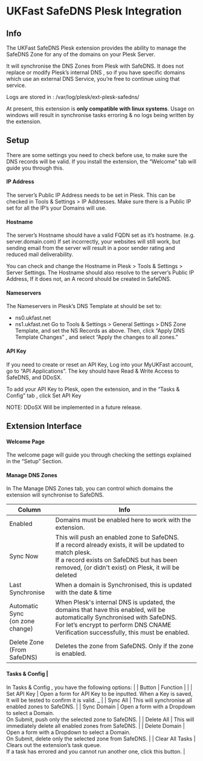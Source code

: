 
# UKFast SafeDNS Plesk Integration

## Info

The UKFast SafeDNS Plesk extension provides the ability to manage the SafeDNS Zone for any of the domains on your Plesk Server. 

It will synchronise the DNS Zones from Plesk with SafeDNS. 
It does not replace or modify Plesk’s internal DNS , so if you have specific domains which use an external DNS Service, you’re free to continue using that service.

Logs are stored in : /var/log/plesk/ext-plesk-safedns/

At present, this extension is **only compatible with linux systems**. 
Usage on windows will result in synchronise tasks erroring & no logs being written by the extension.

## Setup
There are some settings you need to check before use, to make sure the DNS records will be valid.
If you install the extension, the “Welcome” tab will guide you through this.

#### IP Address
The server’s Public IP Address needs to be set in Plesk.
This can be checked in Tools & Settings > IP Addresses. Make sure there is a Public 
IP set for all the IP’s your Domains will use.

#### Hostname
The server’s Hostname should have a valid FQDN set as it’s hostname. (e.g. server.domain.com)
If set incorrectly, your websites will still work, but sending email from the server will result in a poor sender rating and reduced mail deliverability.

You can check and change the Hostname in Plesk > Tools & Settings > Server Settings.
The Hostname should also resolve to the server’s Public IP Address, If it does not, an A record should be created in SafeDNS.


#### Nameservers
The Nameservers in Plesk’s DNS Template at should be set to: 
  - ns0.ukfast.net
  - ns1.ukfast.net
Go to Tools & Settings > General Settings > DNS Zone Template, and set the NS Records as above.
Then, click “Apply DNS Template Changes” , and select “Apply the changes to all zones.”

#### API Key

If you need to create or reset an API Key, Log into your MyUKFast account, go to “API Applications”.
The key should have Read & Write Access to SafeDNS, and DDoSX.

To add your API Key to Plesk, open the extension, and in the “Tasks & Config” tab , click Set API Key

NOTE: DDoSX Will be implemented in a future release.


## Extension Interface

#### Welcome Page
The welcome page will guide you through checking the settings explained in the “Setup” Section.

#### Manage DNS Zones
In The Manage DNS Zones tab, you can control which domains the extension will synchronise to SafeDNS.

| Column                               | Info                                                                                                                                                                                                                   |
|--------------------------------------|------------------------------------------------------------------------------------------------------------------------------------------------------------------------------------------------------------------------|
| Enabled                              | Domains must be enabled here to work with the extension.                                                                                                                                                               |
| Sync Now                             | This will push an enabled zone to SafeDNS. <br>If a record already exists, it will be updated to match plesk. <br>If a record exists on SafeDNS but has been removed, (or didn't exist) on Plesk, it will be deleted   |
| Last Synchronise                     | When a domain is Synchronised, this is updated with the date & time                                                                                                                                                    |                       
| Automatic Sync <br>{on zone change)  | When Plesk's internal DNS is updated, the domains that have this enabled, will be automatically Synchronised with SafeDNS. <br> For let’s encrypt to perform DNS CNAME Verification successfully, this must be enabled.| 
| Delete Zone <br>(From SafeDNS)       | Deletes the zone from SafeDNS. Only if the zone is enabled.                                                                                                                                                            |

#### Tasks & Config                                                                                                                      |
In Tasks & Config , you have the following options:                                                                                      |
| Button          | Function                                                                                                             |																																		 |
| Set API Key     | Open a form for API Key to be inputted. When a Key is saved, It will be tested to confirm it is valid. _             |
| Sync All        | This will synchronise all enabled zones to SafeDNS.                                                                  |
| Sync Domain     | Open a form with a Dropdown to select a Domain. <br>On Submit,  push only the selected zone to SafeDNS.              |
| Delete All      | This will immediately delete all enabled zones from SafeDNS.                                                         |
| Delete Domain   | Open a form with a Dropdown to select a Domain. <br>On Submit,  delete only the selected zone from SafeDNS.          |
| Clear All Tasks | Clears out the extension’s task queue. <br>If a task has errored and you cannot run another one, click this button.  |
